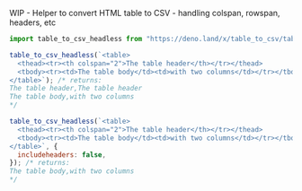 WIP - Helper to convert HTML table to CSV - handling colspan, rowspan, headers, etc

```js
import table_to_csv_headless from "https://deno.land/x/table_to_csv/table_to_csv_headless.js";
```

```js
table_to_csv_headless(`<table>
  <thead><tr><th colspan="2">The table header</th></tr></thead>
  <tbody><tr><td>The table body</td><td>with two columns</td></tr></tbody>
</table>`); /* returns:
The table header,The table header
The table body,with two columns
*/
```

```js
table_to_csv_headless(`<table>
  <thead><tr><th colspan="2">The table header</th></tr></thead>
  <tbody><tr><td>The table body</td><td>with two columns</td></tr></tbody>
</table>`, {
  includeheaders: false,
}); /* returns:
The table body,with two columns
*/
```

